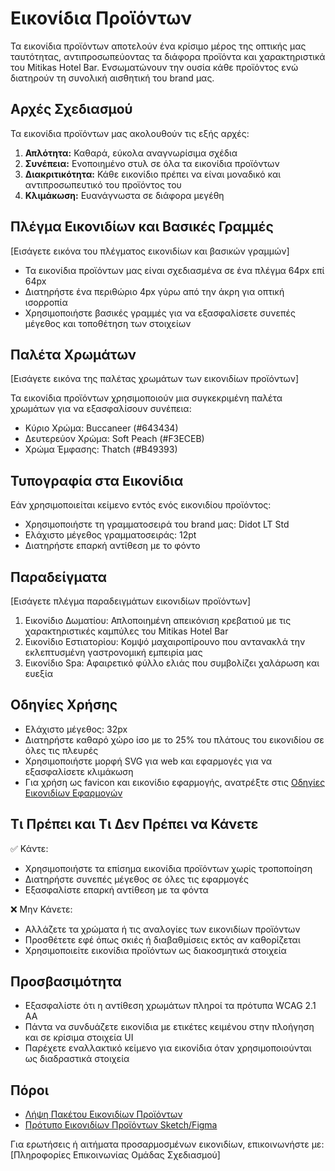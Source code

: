 # Εικονίδια Προϊόντων

Τα εικονίδια προϊόντων αποτελούν ένα κρίσιμο μέρος της οπτικής μας ταυτότητας, αντιπροσωπεύοντας τα διάφορα προϊόντα και χαρακτηριστικά του Mitikas Hotel Bar. Ενσωματώνουν την ουσία κάθε προϊόντος ενώ διατηρούν τη συνολική αισθητική του brand μας.

## Αρχές Σχεδιασμού

Τα εικονίδια προϊόντων μας ακολουθούν τις εξής αρχές:

1. **Απλότητα:** Καθαρά, εύκολα αναγνωρίσιμα σχέδια
2. **Συνέπεια:** Ενοποιημένο στυλ σε όλα τα εικονίδια προϊόντων
3. **Διακριτικότητα:** Κάθε εικονίδιο πρέπει να είναι μοναδικό και αντιπροσωπευτικό του προϊόντος του
4. **Κλιμάκωση:** Ευανάγνωστα σε διάφορα μεγέθη

## Πλέγμα Εικονιδίων και Βασικές Γραμμές

[Εισάγετε εικόνα του πλέγματος εικονιδίων και βασικών γραμμών]

- Τα εικονίδια προϊόντων μας είναι σχεδιασμένα σε ένα πλέγμα 64px επί 64px
- Διατηρήστε ένα περιθώριο 4px γύρω από την άκρη για οπτική ισορροπία
- Χρησιμοποιήστε βασικές γραμμές για να εξασφαλίσετε συνεπές μέγεθος και τοποθέτηση των στοιχείων

## Παλέτα Χρωμάτων

[Εισάγετε εικόνα της παλέτας χρωμάτων των εικονιδίων προϊόντων]

Τα εικονίδια προϊόντων χρησιμοποιούν μια συγκεκριμένη παλέτα χρωμάτων για να εξασφαλίσουν συνέπεια:

- Κύριο Χρώμα: Buccaneer (#643434)
- Δευτερεύον Χρώμα: Soft Peach (#F3ECEB)
- Χρώμα Έμφασης: Thatch (#B49393)

## Τυπογραφία στα Εικονίδια

Εάν χρησιμοποιείται κείμενο εντός ενός εικονιδίου προϊόντος:

- Χρησιμοποιήστε τη γραμματοσειρά του brand μας: Didot LT Std
- Ελάχιστο μέγεθος γραμματοσειράς: 12pt
- Διατηρήστε επαρκή αντίθεση με το φόντο

## Παραδείγματα

[Εισάγετε πλέγμα παραδειγμάτων εικονιδίων προϊόντων]

1. Εικονίδιο Δωματίου: Απλοποιημένη απεικόνιση κρεβατιού με τις χαρακτηριστικές καμπύλες του Mitikas Hotel Bar
2. Εικονίδιο Εστιατορίου: Κομψό μαχαιροπίρουνο που αντανακλά την εκλεπτυσμένη γαστρονομική εμπειρία μας
3. Εικονίδιο Spa: Αφαιρετικό φύλλο ελιάς που συμβολίζει χαλάρωση και ευεξία

## Οδηγίες Χρήσης

- Ελάχιστο μέγεθος: 32px
- Διατηρήστε καθαρό χώρο ίσο με το 25% του πλάτους του εικονιδίου σε όλες τις πλευρές
- Χρησιμοποιήστε μορφή SVG για web και εφαρμογές για να εξασφαλίσετε κλιμάκωση
- Για χρήση ως favicon και εικονίδιο εφαρμογής, ανατρέξτε στις [Οδηγίες Εικονιδίων Εφαρμογών](σύνδεσμος-προς-οδηγίες-εικονιδίων-εφαρμογών)

## Τι Πρέπει και Τι Δεν Πρέπει να Κάνετε

✅ Κάντε:
- Χρησιμοποιήστε τα επίσημα εικονίδια προϊόντων χωρίς τροποποίηση
- Διατηρήστε συνεπές μέγεθος σε όλες τις εφαρμογές
- Εξασφαλίστε επαρκή αντίθεση με τα φόντα

❌ Μην Κάνετε:
- Αλλάζετε τα χρώματα ή τις αναλογίες των εικονιδίων προϊόντων
- Προσθέτετε εφέ όπως σκιές ή διαβαθμίσεις εκτός αν καθορίζεται
- Χρησιμοποιείτε εικονίδια προϊόντων ως διακοσμητικά στοιχεία

## Προσβασιμότητα

- Εξασφαλίστε ότι η αντίθεση χρωμάτων πληροί τα πρότυπα WCAG 2.1 AA
- Πάντα να συνδυάζετε εικονίδια με ετικέτες κειμένου στην πλοήγηση και σε κρίσιμα στοιχεία UI
- Παρέχετε εναλλακτικό κείμενο για εικονίδια όταν χρησιμοποιούνται ως διαδραστικά στοιχεία

## Πόροι

- [Λήψη Πακέτου Εικονιδίων Προϊόντων](σύνδεσμος-για-λήψη)
- [Πρότυπο Εικονιδίων Προϊόντων Sketch/Figma](σύνδεσμος-προς-πρότυπο)

Για ερωτήσεις ή αιτήματα προσαρμοσμένων εικονιδίων, επικοινωνήστε με:
[Πληροφορίες Επικοινωνίας Ομάδας Σχεδιασμού]
